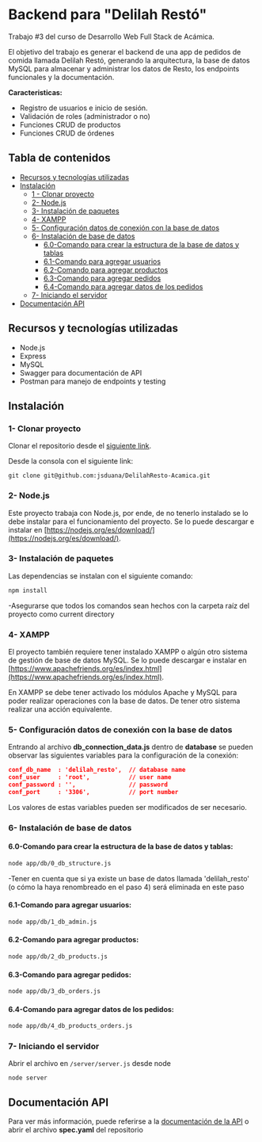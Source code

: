 # Backend para "Delilah Restó"

Trabajo #3 del curso de Desarrollo Web Full Stack de Acámica.

El objetivo del trabajo es generar el backend de una app de pedidos de comida llamada Delilah Restó, generando la arquitectura, la base de datos MySQL para almacenar y administrar los datos de Resto, los endpoints funcionales y la documentación.

**Caracteristicas:**
- Registro de usuarios e inicio de sesión.
- Validación de roles (administrador o no)
- Funciones CRUD de productos
- Funciones CRUD de órdenes

## Tabla de contenidos
* [Recursos y tecnologías utilizadas](#recursos-y-tecnologías-utilizadas)
* [Instalación](#instalación)
    * [1 - Clonar proyecto](#1--clonar-proyecto)
    * [2- Node.js](#2--nodejs)
    * [3- Instalación de paquetes](#3--instalación-de-paquetes)
    * [4- XAMPP](#4--xampp)
    * [5- Configuración datos de conexión con la base de datos](#5--configuración-datos-de-conexión-con-la-base-de-datos)
    * [6- Instalación de base de datos](#6--instalación-de-base-de-datos)
        * [6.0-Comando para crear la estructura de la base de datos y tablas](#60-comando-para-crear-la-estructura-de-la-base-de-datos-y-tablas)
        * [6.1-Comando para agregar usuarios](#61-comando-para-agregar-usuarios)
        * [6.2-Comando para agregar productos](#62-comando-para-agregar-productos)
        * [6.3-Comando para agregar pedidos](#63-comando-para-agregar-pedidos)
        * [6.4-Comando para agregar datos de los pedidos](#64-comando-para-agregar-datos-de-los-pedidos)
    * [7- Iniciando el servidor](#7--iniciando-el-servidor)
* [Documentación API](#documentación-API)
    

## Recursos y tecnologías utilizadas
- Node.js
- Express
- MySQL
- Swagger para documentación de API
- Postman para manejo de endpoints y testing

## Instalación

### 1- Clonar proyecto

Clonar el repositorio desde el [siguiente link](https://github.com/jsduana/DelilahResto-Acamica).

Desde la consola con el siguiente link:

`git clone git@github.com:jsduana/DelilahResto-Acamica.git`

### 2- Node.js
Este proyecto trabaja con Node.js, por ende, de no tenerlo instalado se lo debe instalar para el funcionamiento del proyecto. Se lo puede descargar e instalar en [https://nodejs.org/es/download/](https://nodejs.org/es/download/).  

### 3- Instalación de paquetes
Las dependencias se instalan con el siguiente comando:
 
```bash
npm install
```  
  
-Asegurarse que todos los comandos sean hechos con la carpeta raíz del proyecto como current directory 

### 4- XAMPP
El proyecto también requiere tener instalado XAMPP o algún otro sistema de gestión de base de datos MySQL. Se lo puede descargar e instalar en [https://www.apachefriends.org/es/index.html](https://www.apachefriends.org/es/index.html).  

En XAMPP se debe tener activado los módulos Apache y MySQL para poder realizar operaciones con la base de datos. De tener otro sistema realizar una acción equivalente.  
  
### 5- Configuración datos de conexión con la base de datos  
Entrando al archivo **db_connection_data.js** dentro de **database** se pueden observar las siguientes variables para la configuración de la conexión:


```json
conf_db_name  : 'delilah_resto',  // database name
conf_user     : 'root',           // user name
conf_password : '',               // password
conf_port     : '3306',           // port number
```

Los valores de estas variables pueden ser modificados de ser necesario.

### 6- Instalación de base de datos
#### 6.0-Comando para crear la estructura de la base de datos y tablas: 

```bash
node app/db/0_db_structure.js
```  
-Tener en cuenta que si ya existe un base de datos llamada 'delilah_resto' (o cómo la haya renombreado en el paso 4) será eliminada en este paso  

#### 6.1-Comando para agregar usuarios: 

```bash
node app/db/1_db_admin.js
```  

#### 6.2-Comando para agregar productos: 

```bash
node app/db/2_db_products.js
```  

#### 6.3-Comando para agregar pedidos: 

```bash
node app/db/3_db_orders.js
```  

#### 6.4-Comando para agregar datos de los pedidos: 

```bash
node app/db/4_db_products_orders.js
```  

### 7- Iniciando el servidor

Abrir el archivo en `/server/server.js` desde node

`node server`

## Documentación API
Para ver más información, puede referirse a la [documentación de la API](https://app.swaggerhub.com/apis/jsduana/Delilah_Resto/1.0.0#/) o abrir el archivo **spec.yaml** del repositorio